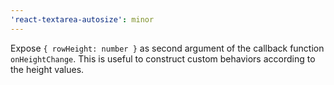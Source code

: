 ```yaml
---
'react-textarea-autosize': minor
---
```


Expose `{ rowHeight: number }` as second argument of the callback function `onHeightChange`. This is useful to construct custom behaviors according to the height values.
